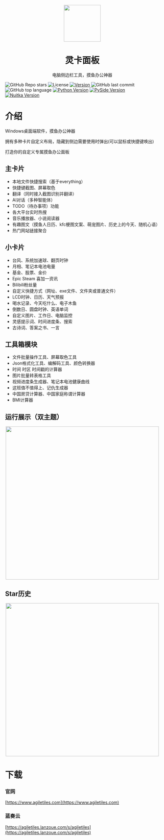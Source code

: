 <p align="center">
  <a href="https://www.agiletiles.com/" target="_blank">
    <img width="120" src="https://index.agiletiles.com/website/images/icon/icon.png">
  </a>
</p>
<h1 align="center">灵卡面板</h1>
<p align="center">电脑侧边栏工具，摸鱼办公神器</p>

![GitHub Repo stars](https://img.shields.io/github/stars/baby7/agile-tiles)
![License](https://img.shields.io/github/license/baby7/agile-tiles)
[![Version](https://img.shields.io/github/v/tag/baby7/agile-tiles?label=Version&style=flat)](https://github.com/baby7/agile-tiles/releases)
![GitHub last commit](https://img.shields.io/github/last-commit/baby7/agile-tiles?logo=github)
![GitHub top language](https://img.shields.io/github/languages/top/baby7/agile-tiles?logo=github)
[![Python Version](https://img.shields.io/badge/Python-3.10-blue?logo=python)](https://www.python.org/)
[![PySide Version](https://img.shields.io/badge/PySide-6.9-blue?logo=qt)](https://doc.qt.io/qtforpython/index.html)
[![Nuitka Version](https://img.shields.io/badge/Nuitka-2.7-blue)](https://nuitka.net/)

# 介绍

Windows桌面端软件，摸鱼办公神器

拥有多种卡片自定义布局，隐藏到侧边需要使用时弹出(可以鼠标或快捷键唤出)

打造你的自定义专属摸鱼办公面板

## 主卡片
* 本地文件快捷搜索（基于everything）
* 快捷键截图、屏幕取色
* 翻译（同时接入截图识别并翻译）
* AI对话（多种智能体）
* TODO（待办事项）功能
* 各大平台实时热搜
* 音乐播放器、小说阅读器
* 有趣图文（摸鱼人日历、kfc梗图文案、萌宠图片、历史上的今天、随机心语）
* 热门网站链接聚合

## 小卡片
* 台风、系统加速球、翻页时钟
* 月相、笔记本电池电量
* 基金、股票、金价
* Epic Steam 喜加一资讯
* Bilibili粉丝量
* 自定义快捷方式（网址、exe文件、文件夹或普通文件）
* LCD时钟、日历、天气预报
* 喝水记录、今天吃什么、电子木鱼
* 倒数日、圆盘时钟、英语单词
* 自定义图片、工作日、电脑监控
* 灵感提示词、时间进度条、搜索
* 古诗词、答案之书、一言

## 工具箱模块
* 文件批量操作工具、屏幕取色工具
* Json格式化工具、编解码工具、颜色转换器
* 时间 时区 时间戳的计算器
* 图片批量转表格工具
* 视频进度条生成器、笔记本电池健康曲线
* 这班值不值得上、记仇生成器
* 中国房贷计算器、中国家庭称谓计算器
* BMI计算器

## 运行展示（双主题）

<p align="center">
    <img width="500" src="https://index.agiletiles.com/website/images/screenshot/screenshot-music-theme.png">
</p>

## Star历史

<p align="center">
    <img width="500" src="https://api.star-history.com/svg?repos=baby7/agile-tiles&type=Date">
</p>

# 下载

### 官网

[https://www.agiletiles.com](https://www.agiletiles.com)

### 蓝奏云

[https://agiletiles.lanzoue.com/s/agiletiles](https://agiletiles.lanzoue.com/s/agiletiles)